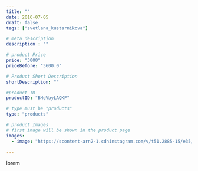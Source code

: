 ```yaml
---
title: ""
date: 2016-07-05
draft: false
tags: ["svetlana_kustarnikova"]

# meta description
description : ""

# product Price
price: "3000"
priceBefore: "3600.0"

# Product Short Description
shortDescription: ""

#product ID
productID: "BHeVbyLAQKF"

# type must be "products"
type: "products"

# product Images
# first image will be shown in the product page
images:
  - image: "https://scontent-arn2-1.cdninstagram.com/v/t51.2885-15/e35/13551612_1082124308547875_2016132874_n.jpg?se=7&tp=1&_nc_ht=scontent-arn2-1.cdninstagram.com&_nc_cat=111&_nc_ohc=kifbuENTyAIAX-krmJG&ccb=7-4&oh=77c7e737bc53d2e8f5ecf64576a90bef&oe=6084DECC&ig_cache_key=MTI4NzU2MDgxMTc0ODg1MjM1Nw%3D%3D.2-ccb7-4"

---
```

lorem
